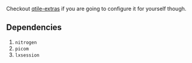 Checkout [qtile-extras](https://github.com/elParaguayo/qtile-extras) if you are going to configure it for yourself though.

## Dependencies
1. `nitrogen`
1. `picom`
1. `lxsession`
